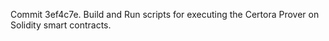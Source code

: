 Commit 3ef4c7e.                    Build and Run scripts for executing the Certora Prover on Solidity smart contracts.